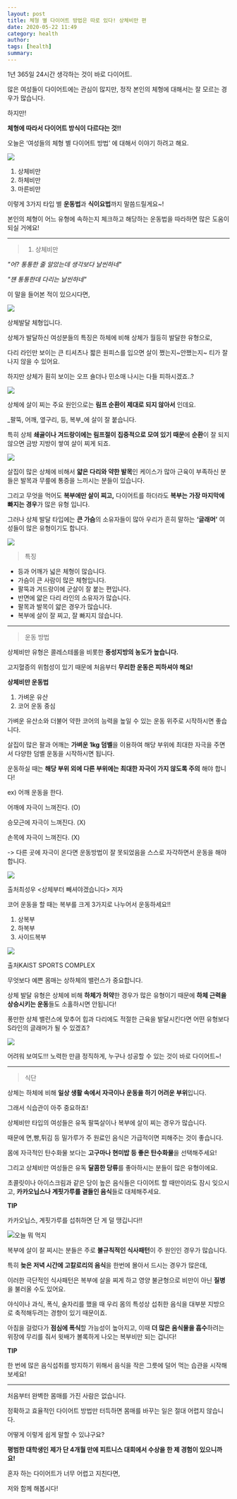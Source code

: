 ```yaml
---
layout: post
title: 체형 별 다이어트 방법은 따로 있다! 상체비만 편
date: 2020-05-22 11:49
category: health
author: 
tags: [health]
summary: 
---
```



1년 365일 24시간 생각하는 것이 바로 다이어트.

  

많은 여성들이 다이어트에는 관심이 많지만, 정작 본인의 체형에 대해서는 잘 모르는 경우가 많습니다.

  

하지만!

**체형에 따라서 다이어트 방식이 다르다는 것!!**

  

오늘은 ‘여성들의 체형 별 다이어트 방법’ 에 대해서 이야기 하려고 해요.

![](https://img1.daumcdn.net/thumb/R720x0/?fname=https%3A%2F%2Ft1.daumcdn.net%2Fliveboard%2Ftaling%2Fccb65afd3ff84092b44bc1714d0e5585.png)

1. 상체비만  
2. 하체비만  
3. 마른비만  

이렇게 3가지 타입 별  **운동법**과  **식이요법**까지 말씀드릴게요~!

본인의 체형이 어느 유형에 속하는지 체크하고 해당하는 운동법을 따라하면 많은 도움이 되실 거에요!

  

  

----------

> 1. 상체비만  

_"어? 통통한 줄 알았는데 생각보다 날씬하네"_

_"쟨 통통한데 다리는 날씬하네"_

  

  

이 말을 들어본 적이 있으시다면,

![](https://img1.daumcdn.net/thumb/R720x0/?fname=https%3A%2F%2Ft1.daumcdn.net%2Fliveboard%2Ftaling%2F7200d3d2587c4524b4bdd6352a8b6319.JPG)

상체발달 체형입니다.  

상체가 발달하신 여성분들의 특징은 하체에 비해 상체가 월등히 발달한 유형으로,

  

다리 라인만 보이는 큰 티셔츠나 짧은 원피스를 입으면 살이 쪘는지~안쪘는지~ 티가 잘 나지 않을 수 있어요.

  

하지만 상체가 훤히 보이는 오프 숄더나 민소매 나시는 다들 피하시겠죠..?

[![](https://img1.daumcdn.net/thumb/R720x0/?fname=https%3A%2F%2Ft1.daumcdn.net%2Fliveboard%2Ftaling%2F3f1fc663d7ff4ae2a2228c5756a8d87e.JPG)](https://taling.onelink.me/Z2Mx/566e792e)

상체에 살이 찌는 주요 원인으로는  **림프 순환이 제대로 되지 않아서** 인데요.

  

_팔뚝, 어깨, 옆구리, 등, 복부_에 살이 잘 붙습니다.  

  

특히 상체  **쇄골이나 겨드랑이에는 림프절이 집중적으로 모여 있기 때문**에  **순환**이 잘 되지 않으면 금방 지방이 쌓여 살이 찌게 되죠.

![](https://img1.daumcdn.net/thumb/R720x0/?fname=https%3A%2F%2Ft1.daumcdn.net%2Fliveboard%2Ftaling%2Ffe26b967236b4da6897dd62453d5daa4.png)

살집이 많은 상체에 비해서  **얇은 다리와 약한 발목**인 케이스가 많아 근육이 부족하신 분들은 발목과 무릎에 통증을 느끼시는 분들이 있습니다.

  

그리고 무엇을 먹어도  **복부에만 살이 찌고,**  다이어트를 하더라도  **복부는 가장 마지막에 빠지는 경우**가 많은 유형 입니다.

  

그러나 상체 발달 타입에는  **큰 가슴**의 소유자들이 많아 우리가 흔히 말하는  **‘글래머’**  여성들이 많은 유형이기도 합니다.

![](https://img1.daumcdn.net/thumb/R720x0/?fname=https%3A%2F%2Ft1.daumcdn.net%2Fliveboard%2Ftaling%2F3807c8e1ffab441ebe1ce0f6a433bfcd.jpg)

> 특징  

-   등과 어깨가 넓은 체형이 많습니다.
-   가슴이 큰 사람이 많은 체형입니다.
-   팔뚝과 겨드랑이에 군살이 잘 붙는 편입니다.
-   반면에 얇은 다리 라인의 소유자가 많습니다.
-   팔목과 발목이 얇은 경우가 많습니다.
-   복부에 살이 잘 찌고, 잘 빠지지 않습니다.

  

----------

> 운동 방법  

상체비만 유형은 콜레스테롤을 비롯한  **중성지방의 농도가 높습니다.**

고지혈증의 위험성이 있기 때문에 처음부터  **무리한 운동은 피하셔야 해요!**

**상체비만 운동법**

1. 가벼운 유산  
2. 코어 운동 중심  

가벼운 유산소와 더불어 약한 코어의 능력을 높일 수 있는 운동 위주로 시작하시면 좋습니다.  

  

살집이 많은 팔과 어깨는  **가벼운 1kg 덤벨**을 이용하여 해당 부위에 최대한 자극을 주면서 다양한 덤벨 운동을 시작하시면 됩니다.

  

운동하실 때는  **해당 부위 외에 다른 부위에는 최대한 자극이 가지 않도록 주의**  해야 합니다!  

  

ex) 어깨 운동을 한다.

어깨에 자극이 느껴진다. (O)

승모근에 자극이 느껴진다. (X)

손목에 자극이 느껴진다. (X)

  

-> 다른 곳에 자극이 온다면 운동방법이 잘 못되었음을 스스로 자각하면서 운동을 해야 합니다.

![](https://img1.daumcdn.net/thumb/R720x0/?fname=https%3A%2F%2Ft1.daumcdn.net%2Fliveboard%2Ftaling%2Fda249aaeaa09478da222f9fa99289013.png)

출처최성우 <상체부터 빼셔야겠습니다> 저자

코어 운동을 할 때는 복부를 크게 3가지로 나누어서 운동하세요!!

  

1. 상복부  
2. 하복부  
3. 사이드복부  

![](https://img1.daumcdn.net/thumb/R720x0/?fname=https%3A%2F%2Ft1.daumcdn.net%2Fliveboard%2Ftaling%2F61b7f66f9278460f8fb1064d16b3ffac.jpg)

출처KAIST SPORTS COMPLEX

무엇보다 예쁜 몸매는 상하체의 밸런스가 중요합니다.

  

상체 발달 유형은 상체에 비해  **하체가 허약**한 경우가 많은 유형이기 때문에  **하체 근력을 상승시키는 운동**들도 소홀하시면 안됩니다!

  

풍만한 상체 밸런스에 맞추어 힙과 다리에도 적절한 근육을 발달시킨다면 어떤 유형보다 S라인의 글래머가 될 수 있겠죠?

![](https://img1.daumcdn.net/thumb/R720x0/?fname=https%3A%2F%2Ft1.daumcdn.net%2Fliveboard%2Ftaling%2Fa8264076a0074e2fb9ec07f7fa5b2e1f.png)

어려워 보여도!!! 노력한 만큼 정직하게, 누구나 성공할 수 있는 것이 바로 다이어트~!  

----------

> 식단  

상체는 하체에 비해  **일상 생활 속에서 자극이나 운동을 하기 어려운 부위**입니다.

그래서 식습관이 아주 중요하죠!  

  

상체비만 타입의 여성들은 유독 팔뚝살이나 복부에 살이 찌는 경우가 많습니다.

  

때문에 면,빵,튀김 등 밀가루가 주 원료인 음식은 가급적이면 피해주는 것이 좋습니다.

몸에 자극적인 탄수화물 보다는  **고구마나 현미밥 등 좋은 탄수화물**을 선택해주세요!

  

그리고 상체비만 여성들은 유독  **달콤한 당류**를 좋아하시는 분들이 많은 유형이에요.

초콜릿이나 아이스크림과 같은 당이 높은 음식들은 다이어트 할 때만이라도 잠시 잊으시고,  **카카오닙스나 계핏가루를 곁들인 음식**들로 대체해주세요.

**TIP**

카카오닙스, 계핏가루를 섭취하면 단 게 덜 땡깁니다!!  

![오늘 뭐 먹지](https://t1.daumcdn.net/liveboard/emoticon/kakaofriends/v2/10001/thum_505_x3.png)

복부에 살이 잘 찌시는 분들은 주로  **불규칙적인 식사패턴**이 주 원인인 경우가 많습니다.

  

특히  **늦은 저녁 시간에 고칼로리의 음식**을 한번에 몰아서 드시는 경우가 많은데,

이러한 극단적인 식사패턴은 복부에 살을 찌게 하고 영양 불균형으로 비만이 아닌  **질병**을 불러올 수도 있어요.

  

야식이나 과식, 폭식, 술자리를 했을 때 우리 몸의 특성상 섭취한 음식을 대부분 지방으로 축적해두려는 경향이 있기 때문이죠.

  

아침을 걸렀다가  **점심에 폭식**할 가능성이 높아지고, 이때  **더 많은 음식물을 흡수**하려는 위장에 무리를 줘서 윗배가 볼록하게 나오는 복부비만 되는 겁니다!

**TIP**

한 번에 많은 음식섭취를 방지하기 위해서 음식을 작은 그릇에 덜어 먹는 습관을 시작해보세요!  

----------

처음부터 완벽한 몸매를 가진 사람은 없습니다.  

정확하고 효율적인 다이어트 방법만 터득하면 몸매를 바꾸는 일은 절대 어렵지 않습니다.

  

어떻게 이렇게 쉽게 말할 수 있냐구요?

**평범한 대학생인 제가 단 4개월 만에 피트니스 대회에서 수상을 한 제 경험이 있으니까요!**

  

혼자 하는 다이어트가 너무 어렵고 지친다면,

저와 함께 해봅시다!